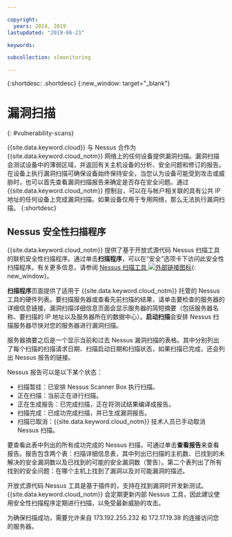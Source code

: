 ```yaml
---

copyright:
  years: 2014, 2019
lastupdated: "2019-06-21"

keywords:

subcollection: slmonitoring

---
```


{:shortdesc: .shortdesc}
{:new_window: target="_blank"}

# 漏洞扫描
{: #vulnerability-scans}

{{site.data.keyword.cloud}} 与 Nessus 合作为 {{site.data.keyword.cloud_notm}} 网络上的任何设备提供漏洞扫描。漏洞扫描会测试设备中的薄弱区域，并返回有关主机设备的分析、安全问题和修订的报告。在设备上执行漏洞扫描可确保设备始终保持安全，当您认为设备可能受到攻击或威胁时，也可以首先查看漏洞扫描报告来确定是否存在安全问题。通过 {{site.data.keyword.cloud_notm}} 控制台，可以在与帐户相关联的具有公共 IP 地址的任何设备上完成漏洞扫描。如果设备仅用于专用网络，那么无法执行漏洞扫描。
{:shortdesc}

## Nessus 安全性扫描程序
{{site.data.keyword.cloud_notm}} 提供了基于开放式源代码 Nessus 扫描工具的联机安全性扫描程序。通过单击**扫描程序**，可以在“安全”选项卡下访问此安全性扫描程序。有关更多信息，请参阅 [Nessus 扫描工具 ![外部链接图标](../../icons/launch-glyph.svg "外部链接图标")](http://www.nessus.org/nessus/){: new_window}。

**扫描程序**页面提供了适用于 {{site.data.keyword.cloud_notm}} 托管的 Nessus 工具的硬件列表。要扫描服务器或查看先前扫描的结果，请单击要检查的服务器的详细信息链接。漏洞扫描详细信息页面会显示服务器的简短摘要（包括服务器名称、要扫描的 IP 地址以及服务器所在的数据中心）。**启动扫描**会安排 Nessus 扫描服务器尽快对您的服务器进行漏洞扫描。

服务器摘要之后是一个显示当前和过去 Nessus 漏洞扫描的表格。其中分别列出了每个扫描的扫描请求日期、扫描启动日期和扫描状态，如果扫描已完成，还会列出 Nessus 报告的链接。

Nessus 报告可以是以下某个状态：

* 扫描暂挂：已安排 Nessus Scanner Box 执行扫描。
* 正在扫描：当前正在进行扫描。
* 正在生成报告：已完成扫描，正在将测试结果编译成报告。
* 扫描完成：已成功完成扫描，并已生成漏洞报告。
* 扫描已取消：{{site.data.keyword.cloud_notm}} 技术人员已手动取消 Nessus 扫描。

要查看此表中列出的所有成功完成的 Nessus 扫描，可通过单击**查看报告**来查看报告。报告包含两个表：扫描详细信息表，其中列出已扫描的主机数、已找到的未解决的安全漏洞数以及已找到的可能的安全漏洞数（警告）。第二个表列出了所有找到的安全问题：在哪个主机上找到了漏洞以及对可能漏洞的描述。

开放式源代码 Nessus 工具是基于插件的，支持在找到漏洞时开发新测试。{{site.data.keyword.cloud_notm}} 会定期更新内部 Nessus 工具，因此建议使用安全性扫描程序定期进行扫描，以免受最新威胁的攻击。

为确保扫描成功，需要允许来自 173.192.255.232 和 172.17.19.38 的连接访问您的服务器。

